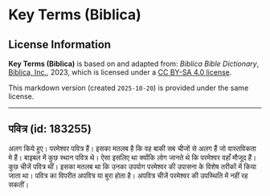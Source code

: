 # Key Terms (Biblica)

## License Information

**Key Terms (Biblica)** is based on and adapted from: _Biblica Bible Dictionary_, [Biblica, Inc.](https://www.biblica.com/), 2023, which is licensed under a [CC BY-SA 4.0 license](https://creativecommons.org/licenses/by-sa/4.0/legalcode.en).

This markdown version (created `2025-10-20`) is provided under the same license.



--------------------------------

## पवित्र (id: 183255)

अलग किये हुए। परमेश्वर पवित्र हैं। इसका मतलब है कि वह बाकी सब चीजों से अलग हैं जो वास्तविकता मे हैं। बाइबल में कुछ स्थान पवित्र थे। ऐसा इसलिए था क्योंकि लोग जानते थे कि परमेश्वर वहाँ मौजूद हैं। कुछ चीजें पवित्र थीं। इसका मतलब था कि उनका उपयोग परमेश्वर की उपासना के विशेष तरीकों में किया जाता था। पवित्र का विपरीत अपवित्र या बुरा होता है। अपवित्र चीजें परमेश्वर की उपस्थिति में नहीं रह सकतीं।



